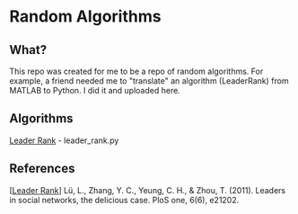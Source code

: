 # Random Algorithms

## What?

This repo was created for me to be a repo of random algorithms.
For example, a friend needed me to "translate" an algorithm (LeaderRank) from MATLAB to Python. I did it and uploaded here.

## Algorithms 

[Leader Rank](https://github.com/cristianomg10/random-algs/blob/master/leader_rank.py) - leader_rank.py

## References

[[Leader Rank](https://github.com/cristianomg10/random-algs/blob/master/leader_rank.py)] Lü, L., Zhang, Y. C., Yeung, C. H., & Zhou, T. (2011). Leaders in social networks, the delicious case. PloS one, 6(6), e21202.
